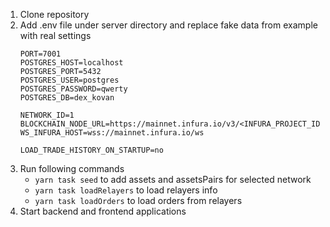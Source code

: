 1. Clone repository
2. Add .env file under server directory and replace fake data from example with real settings
    ```
    PORT=7001
    POSTGRES_HOST=localhost
    POSTGRES_PORT=5432
    POSTGRES_USER=postgres
    POSTGRES_PASSWORD=qwerty
    POSTGRES_DB=dex_kovan
    
    NETWORK_ID=1
    BLOCKCHAIN_NODE_URL=https://mainnet.infura.io/v3/<INFURA_PROJECT_ID>
    WS_INFURA_HOST=wss://mainnet.infura.io/ws
    
    LOAD_TRADE_HISTORY_ON_STARTUP=no
    ```
3. Run following commands
    - `yarn task seed` to add assets and assetsPairs for selected network
    - `yarn task loadRelayers` to load relayers info
    - `yarn task loadOrders` to load orders from relayers
4. Start backend and frontend applications